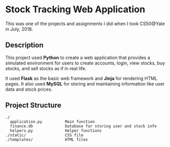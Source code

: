 # Stock Tracking Web Application
This was one of the projects and assignments I did when I took CS50@Yale in July, 2018.

## Description
This project used **Python** to create a web application that provides a simulated environment for users to create accounts, login, view stocks, buy stocks, and sell stocks as if in real life.  

It used **Flask** as the basic web framework and **Jinja** for rendering HTML pages. It also used **MySQL** for storing and maintaining information like user data and stock prices.  

## Project Structure
```
./
  application.py          Main function
  finance.db              Database for storing user and stock info
  helpers.py              Helper functions
./static/                 CSS file
./templates/              HTML files
```
